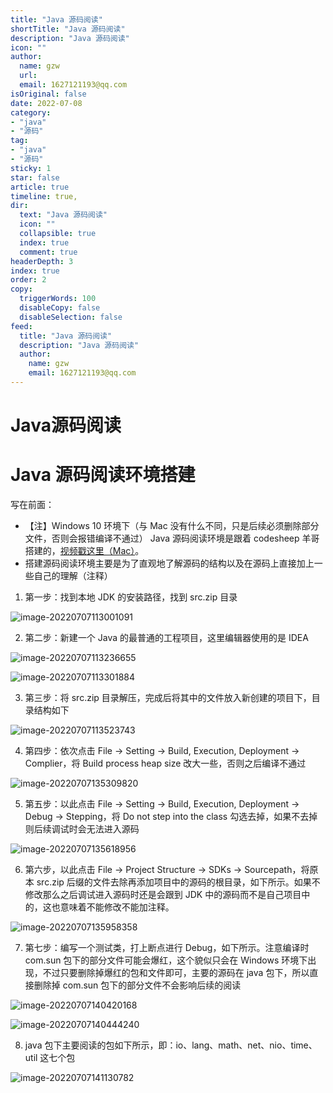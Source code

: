 ```yaml
---
title: "Java 源码阅读"
shortTitle: "Java 源码阅读"
description: "Java 源码阅读"
icon: ""
author: 
  name: gzw
  url: 
  email: 1627121193@qq.com
isOriginal: false
date: 2022-07-08
category: 
- "java"
- "源码"
tag:
- "java"
- "源码"
sticky: 1
star: false
article: true
timeline: true,
dir:
  text: "Java 源码阅读"
  icon: ""
  collapsible: true
  index: true
  comment: true
headerDepth: 3
index: true
order: 2
copy:
  triggerWords: 100
  disableCopy: false
  disableSelection: false
feed:
  title: "Java 源码阅读"
  description: "Java 源码阅读"
  author:
    name: gzw
    email: 1627121193@qq.com
---
```







# Java源码阅读

# Java 源码阅读环境搭建

写在前面：

- 【注】Windows 10 环境下（与 Mac 没有什么不同，只是后续必须删除部分文件，否则会报错编译不通过） Java 源码阅读环境是跟着 codesheep 羊哥搭建的，[视频戳这里（Mac）](https://www.bilibili.com/video/BV1V7411U78L?spm_id_from=333.337.search-card.all.click&vd_source=e356fec025b50061af78324a814f8da0)。
- 搭建源码阅读环境主要是为了直观地了解源码的结构以及在源码上直接加上一些自己的理解（注释）





1. 第一步：找到本地 JDK 的安装路径，找到 src.zip 目录

![image-20220707113001091](https://my-photos-1.oss-cn-hangzhou.aliyuncs.com/markdown//java%E6%BA%90%E7%A0%81%E9%98%85%E8%AF%BB/20230209/1.png)





2. 第二步：新建一个 Java 的最普通的工程项目，这里编辑器使用的是 IDEA

![image-20220707113236655](https://my-photos-1.oss-cn-hangzhou.aliyuncs.com/markdown//java%E6%BA%90%E7%A0%81%E9%98%85%E8%AF%BB/20230209/2.png)

![image-20220707113301884](https://my-photos-1.oss-cn-hangzhou.aliyuncs.com/markdown//java%E6%BA%90%E7%A0%81%E9%98%85%E8%AF%BB/20230209/3.png)





3. 第三步：将 src.zip 目录解压，完成后将其中的文件放入新创建的项目下，目录结构如下

![image-20220707113523743](https://my-photos-1.oss-cn-hangzhou.aliyuncs.com/markdown//java%E6%BA%90%E7%A0%81%E9%98%85%E8%AF%BB/20230209/4.png)



4. 第四步：依次点击 File -> Setting -> Build, Execution, Deployment -> Complier，将 Build process heap size 改大一些，否则之后编译不通过

![image-20220707135309820](https://my-photos-1.oss-cn-hangzhou.aliyuncs.com/markdown//java%E6%BA%90%E7%A0%81%E9%98%85%E8%AF%BB/20230209/5.png)



5. 第五步：以此点击 File -> Setting -> Build, Execution, Deployment -> Debug -> Stepping，将 Do not step into the class 勾选去掉，如果不去掉则后续调试时会无法进入源码

![image-20220707135618956](https://my-photos-1.oss-cn-hangzhou.aliyuncs.com/markdown//java%E6%BA%90%E7%A0%81%E9%98%85%E8%AF%BB/20230209/6.png)



6. 第六步，以此点击 File -> Project Structure -> SDKs -> Sourcepath，将原本 src.zip 后缀的文件去除再添加项目中的源码的根目录，如下所示。如果不修改那么之后调试进入源码时还是会跟到 JDK 中的源码而不是自己项目中的，这也意味着不能修改不能加注释。

![image-20220707135958358](https://my-photos-1.oss-cn-hangzhou.aliyuncs.com/markdown//java%E6%BA%90%E7%A0%81%E9%98%85%E8%AF%BB/20230209/7.png)



7. 第七步：编写一个测试类，打上断点进行 Debug，如下所示。注意编译时 com.sun 包下的部分文件可能会爆红，这个貌似只会在 Windows 环境下出现，不过只要删除掉爆红的包和文件即可，主要的源码在 java 包下，所以直接删除掉 com.sun 包下的部分文件不会影响后续的阅读

![image-20220707140420168](https://my-photos-1.oss-cn-hangzhou.aliyuncs.com/markdown//java%E6%BA%90%E7%A0%81%E9%98%85%E8%AF%BB/20230209/8.png)

![image-20220707140444240](https://my-photos-1.oss-cn-hangzhou.aliyuncs.com/markdown//java%E6%BA%90%E7%A0%81%E9%98%85%E8%AF%BB/20230209/9.png)





8. java 包下主要阅读的包如下所示，即：io、lang、math、net、nio、time、util 这七个包

![image-20220707141130782](https://my-photos-1.oss-cn-hangzhou.aliyuncs.com/markdown//java%E6%BA%90%E7%A0%81%E9%98%85%E8%AF%BB/20230209/10.png)